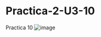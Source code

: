 # Practica-2-U3-10
Practica 10
![image](https://github.com/JulioCesarTorresMorales/Practica-2-U3-10/assets/149040136/a498bec1-8f3a-4253-80c9-a2276b92e073)

